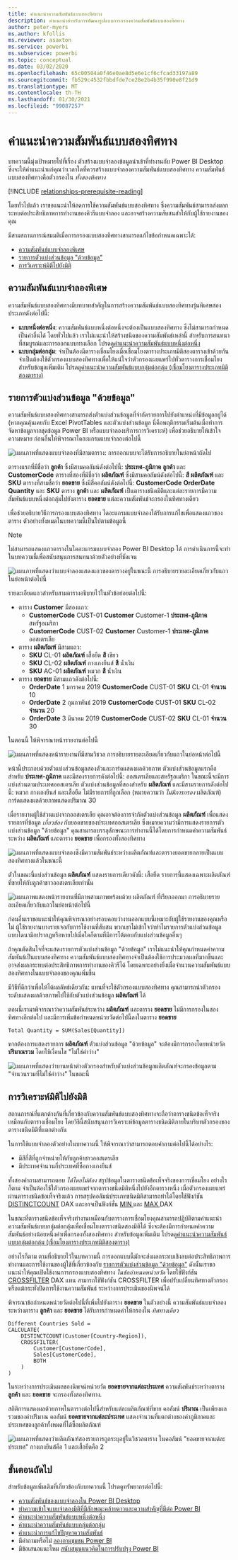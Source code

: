 ```yaml
---
title: คำแนะนำความสัมพันธ์แบบสองทิศทาง
description: คำแนะนำสำหรับการพัฒนารูปแบบการกรองความสัมพันธ์แบบสองทิศทาง
author: peter-myers
ms.author: kfollis
ms.reviewer: asaxton
ms.service: powerbi
ms.subservice: powerbi
ms.topic: conceptual
ms.date: 03/02/2020
ms.openlocfilehash: 65c00504a0f46e0ae8d5e6e1cf6cfcad33197a89
ms.sourcegitcommit: fb529c4532fbbdfde7ce28e2b4b35f990e8f21d9
ms.translationtype: MT
ms.contentlocale: th-TH
ms.lasthandoff: 01/30/2021
ms.locfileid: "99087257"
---
```

# <a name="bi-directional-relationship-guidance"></a>คำแนะนำความสัมพันธ์แบบสองทิศทาง

บทความนี้มุ่งเป้าหมายไปที่เรื่อง ตัวสร้างแบบจำลองข้อมูลนำเข้าที่ทำงานกับ Power BI Desktop ซึ่งจะให้คำแนะนำแก่คุณว่าเวลาใดที่ควรสร้างแบบจำลองความสัมพันธ์แบบสองทิศทาง ความสัมพันธ์แบบสองทิศทางคือตัวกรองใน _ทั้งสองทิศทาง_

[!INCLUDE [relationships-prerequisite-reading](includes/relationships-prerequisite-reading.md)]

โดยทั่วไปแล้ว เราขอแนะนำให้ลดการใช้ความสัมพันธ์แบบสองทิศทาง ซึ่งความสัมพันธ์สามารถส่งผลกระทบต่อประสิทธิภาพการทำงานของคิวรีแบบจำลอง และอาจสร้างความสับสนสำให้กับผู้ใช้รายงานของคุณ

มีสามสถานการณ์สมมติเมื่อการกรองแบบสองทิศทางสามารถแก้ไขข้อกำหนดเฉพาะได้:

- [ความสัมพันธ์แบบจำลองพิเศษ](#special-model-relationships)
- [รายการตัวแบ่งส่วนข้อมูล "ด้วยข้อมูล"](#slicer-items-with-data)
- [การวิเคราะห์มิติไปยังมิติ](#dimension-to-dimension-analysis)

## <a name="special-model-relationships"></a>ความสัมพันธ์แบบจำลองพิเศษ

ความสัมพันธ์แบบสองทิศทางมีบทบาทสำคัญในการสร้างความสัมพันธ์แบบสองทิศทางรุ่นพิเศษสองประเภทดังต่อไปนี้:

- **แบบหนึ่งต่อหนึ่ง**: ความสัมพันธ์แบบหนึ่งต่อหนึ่งจะต้องเป็นแบบสองทิศทาง ซึ่งไม่สามารถกำหนดเป็นค่าอื่นได้ โดยทั่วไปแล้ว เราไม่แนะนำให้สร้างชนิดของความสัมพันธ์เหล่านี้ สำหรับการสนทนาที่สมบูรณ์และการออกแบบทางเลือก โปรดดู[คำแนะนำความสัมพันธ์แบบหนึ่งต่อหนึ่ง](relationships-one-to-one.md)
- **แบบกลุ่มต่อกลุ่ม**: จำเป็นต้องมีตารางเชื่อมโยงเมื่อเชื่อมโยงตารางประเภทมิติสองตารางเข้าด้วยกัน จำเป็นต้องใช้ตัวกรองแบบสองทิศทางเพื่อให้แน่ใจว่าตัวกรองเผยแพร่ไปทั่วตารางการเชื่อมโยง สำหรับข้อมูลเพิ่มเติม โปรดดู[คำแนะนำความสัมพันธ์แบบกลุ่มต่อกลุ่ม (เชื่อมโยงตารางประเภทมิติสองตาราง)](relationships-many-to-many.md#relate-many-to-many-dimensions)

## <a name="slicer-items-with-data"></a>รายการตัวแบ่งส่วนข้อมูล "ด้วยข้อมูล"

ความสัมพันธ์แบบสองทิศทางสามารถส่งตัวแบ่งส่วนข้อมูลที่จำกัดรายการไปยังตำแหน่งที่มีข้อมูลอยู่ได้ (หากคุณคุ้นเคยกับ Excel PivotTables และตัวแบ่งส่วนข้อมูล นี่คือพฤติกรรมเริ่มต้นเมื่อทำการจัดหาข้อมูลจากชุดข้อมูล Power BI หรือแบบจำลองบริการการวิเคราะห์) เพื่อช่วยอธิบายให้เข้าใจความหมาย ก่อนอื่นให้พิจารณาไดอะแกรมแบบจำลองต่อไปนี้

![แผนภาพที่แสดงแบบจำลองที่มีสามตาราง: การออกแบบจะได้รับการอธิบายในย่อหน้าถัดไป](media/relationships-bidirectional-filtering/sales-model-diagram.png)

ตารางแรกที่มีชื่อว่า **ลูกค้า** ซึ่งมีสามคอลัมน์ดังต่อไปนี้: **ประเทศ-ภูมิภาค** **ลูกค้า** และ **CustomerCode** ตารางที่สองที่มีชื่อว่า **ผลิตภัณฑ์** ซึ่งมีสามคอลัมน์ดังต่อไปนี้: **สี** **ผลิตภัณฑ์** และ **SKU** ตารางที่สามชื่อว่า **ยอดขาย** ซึ่งมีสี่คอลัมน์ดังต่อไปนี้: **CustomerCode** **OrderDate** **Quantity** และ **SKU** ตาราง **ลูกค้า** และ **ผลิตภัณฑ์** เป็นตารางชนิดมิติและแต่ละรายการมีความสัมพันธ์แบบหนึ่งต่อกลุ่มไปยังตาราง **ยอดขาย** แต่ละความสัมพันธ์จะกรองในทิศทางเดียว

เพื่อช่วยอธิบายวิธีการกรองแบบสองทิศทาง ไดอะแกรมแบบจำลองได้รับการแก้ไขเพื่อแสดงแถวของตาราง ตัวอย่างทั้งหมดในบทความนี้เป็นไปตามข้อมูลนี้

> [!NOTE]
> ไม่สามารถแสดงแถวตารางในไดอะแกรมแบบจำลอง Power BI Desktop ได้ การดำเนินการนี้จะทำในบทความนี้เพื่อสนับสนุนการสนทนาด้วยตัวอย่างที่ชัดเจน

![แผนภาพที่แสดงว่าแบบจำลองแสดงแถวของตารางอยู่ในขณะนี้ การอธิบายรายละเอียดเกี่ยวกับแถวในย่อหน้าต่อไปนี้](media/relationships-bidirectional-filtering/sales-model-diagram-rows.png)

รายละเอียดแถวสำหรับสามตารางอธิบายไว้ในหัวข้อย่อยต่อไปนี้:

- ตาราง **Customer** มีสองแถว:
  - **CustomerCode** CUST-01 **Customer** Customer-1 **ประเทศ-ภูมิภาค** สหรัฐอเมริกา
  - **CustomerCode** CUST-02 **Customer** Customer-1 **ประเทศ-ภูมิภาค** ออสเตรเลีย
- ตาราง **ผลิตภัณฑ์** มีสามแถว:
  - **SKU** CL-01 **ผลิตภัณฑ์** เสื้อยืด **สี** เขียว
  - **SKU** CL-02 **ผลิตภัณฑ์** กางเกงยีนส์ **สี** น้ำเงิน
  - **SKU** AC-01 **ผลิตภัณฑ์** หมวก **สี** น้ำเงิน
- ตาราง **ยอดขาย** มีสามแถวดังต่อไปนี้:
  - **OrderDate** 1 มกราคม 2019 **CustomerCode** CUST-01 **SKU** CL-01 **จำนวน** 10
  - **OrderDate** 2 กุมภาพันธ์ 2019 **CustomerCode** CUST-01 **SKU** CL-02 **จำนวน** 20
  - **OrderDate** 3 มีนาคม 2019 **CustomerCode** CUST-02 **SKU** CL-01 **จำนวน** 30

ในตอนนี้ ให้พิจารณาหน้ารายงานต่อไปนี้

![แผนภาพที่แสดงหน้ารายงานที่มีสามวิชวล การอธิบายรายละเอียดเกี่ยวกับแถวในย่อหน้าต่อไปนี้](media/relationships-bidirectional-filtering/sales-report-no-bi-directional-filter.png)

หน้านี้ประกอบด้วยตัวแบ่งส่วนข้อมูลสองตัวและการ์ดแสดงผลด้วยภาพ ตัวแบ่งส่วนข้อมูลแรกคือสำหรับ **ประเทศ-ภูมิภาค** และมีสองรายการดังต่อไปนี้: ออสเตรเลียและสหรัฐอเมริกา ในขณะนี้จะมีการแบ่งส่วนตามประเทศออสเตรเลีย ตัวแบ่งส่วนข้อมูลที่สองสำหรับ **ผลิตภัณฑ์** และมีสามรายการดังต่อไปนี้: หมวก กางเกงยีนส์ และเสื้อยืด ไม่มีรายการที่ถูกเลือก (หมายความว่า _ไม่มีการกรอง_ ผลิตภัณฑ์) การ์ดแสดงผลด้วยภาพแสดงปริมาณ 30

เมื่อรายงานผู้ใช้ส่วนแบ่งจากออสเตรเลีย คุณอาจต้องการจำกัดตัวแบ่งส่วนข้อมูล **ผลิตภัณฑ์** เพื่อแสดงรายการที่ข้อมูล _เกี่ยวข้อง_ กับยอดขายของประเทศออสเตรเลีย ซึ่งหมายความว่ามีการแสดงรายการตัวแบ่งส่วนข้อมูล "ด้วยข้อมูล" คุณสามารถบรรลุลักษณะการทำงานนี้ได้โดยการกำหนดค่าความสัมพันธ์ระหว่าง **ผลิตภัณฑ์** และตาราง **ยอดขาย** เพื่อกรองทั้งสองทิศทาง

![แผนภาพที่แสดงแบบจำลองซึ่งมีความสัมพันธ์ระหว่างผลิตภัณฑ์และตารางยอดขายกลายเป็นแบบสองทิศทางแล้วในขณะนี้](media/relationships-bidirectional-filtering/sales-model-diagram-rows-bi-directional-filter.png)

ตัวในขณะนี้แบ่งส่วนข้อมูล **ผลิตภัณฑ์** แสดงรายการเดียวดังนี้: เสื้อยืด รายการนี้แสดงเฉพาะผลิตภัณฑ์ที่ขายให้กับลูกค้าชาวออสเตรเลียเท่านั้น

![แผนภาพแสดงหน้ารายงานที่มีภาพสามภาพพร้อมด้วย ผลิตภัณฑ์ ที่เรียกออกมา การอธิบายรายละเอียดเกี่ยวกับแถวในย่อหน้าต่อไปนี้](media/relationships-bidirectional-filtering/sales-report-bi-directional-filter.png)

ก่อนอื่นเราขอแนะนำให้คุณพิจารณาอย่างรอบคอบว่างานออกแบบนี้เหมาะกับผู้ใช้รายงานของคุณหรือไม่ ผู้ใช้รายงานบางรายเจอกับการใช้งานที่สับสน พวกเขาไม่เข้าใจว่าทำไมรายการตัวแบ่งส่วนข้อมูลแบบไดนามิกปรากฏหรือหายไปเมื่อใดก็ตามที่มีการโต้ตอบกับแบ่งส่วนข้อมูลอื่นๆ

ถ้าคุณตัดสินใจที่จะแสดงรายการตัวแบ่งส่วนข้อมูล "ด้วยข้อมูล" เราไม่แนะนำให้คุณกำหนดค่าความสัมพันธ์เป็นแบบสองทิศทาง ความสัมพันธ์แบบสองทิศทางจำเป็นต้องใช้การประมวลผลที่มากขึ้นและอาจส่งผลกระทบต่อประสิทธิภาพการทำงานของคิวรีได้ โดยเฉพาะอย่างยิ่งเมื่อจำนวนความสัมพันธ์แบบสองทิศทางในแบบจำลองของคุณเพิ่มขึ้น

มีวิธีที่ดีกว่าเพื่อให้ได้ผลลัพธ์เดียวกัน: แทนที่จะใช้ตัวกรองแบบสองทิศทาง คุณสามารถนำตัวกรองระดับแสดงผลด้วยภาพไปใช้กับตัวแบ่งส่วนข้อมูล **ผลิตภัณฑ์** ได้

ตอนนี้เรามาพิจารณาว่าความสัมพันธ์ระหว่าง **ผลิตภัณฑ์** และตาราง **ยอดขาย** ไม่มีการกรองในสองทิศทางอีกต่อไป และมีการเพิ่มข้อกำหนดหน่วยวัดต่อไปนี้ลงในตาราง **ยอดขาย**

```dax
Total Quantity = SUM(Sales[Quantity])
```

หากต้องการแสดงรายการ **ผลิตภัณฑ์** ตัวแบ่งส่วนข้อมูล "ด้วยข้อมูล" จะต้องมีการกรองโดยหน่วยวัด **ปริมาณรวม** โดยใช้เงื่อนไข "ไม่ใช่ค่าว่าง"

![แผนภาพที่แสดงว่าบานหน้าต่างตัวกรองสำหรับตัวแบ่งส่วนข้อมูลผลิตภัณฑ์จะกรองข้อมูลตาม "จำนวนรวมที่ไม่ใช่ค่าว่าง" ในขณะนี้](media/relationships-bidirectional-filtering/filter-product-slicer-measure-is-not-blank.png)

## <a name="dimension-to-dimension-analysis"></a>การวิเคราะห์มิติไปยังมิติ

สถานการณ์ที่แตกต่างกันที่เกี่ยวข้องกับความสัมพันธ์แบบสองทิศทางจะถือว่าตารางชนิดข้อเท็จจริงเหมือนกับตารางเชื่อมโยง โดยวิธีนี้สนับสนุนการวิเคราะห์ข้อมูลตารางชนิดมิติภายในบริบทตัวกรองของตารางชนิดมิติที่แตกต่างกัน

ในการใช้แบบจำลองตัวอย่างในบทความนี้   ให้พิจารณาว่าสามารถตอบคำถามต่อไปนี้ได้อย่างไร:

- มีสีกี่สีที่ถูกจำหน่ายให้กับลูกค้าชาวออสเตรเลีย
- มีประเทศจำนวนกี่ประเทศที่ซื้อกางเกงยีนส์

ทั้งสองคำถามสามารถตอบ _ได้โดยไม่ต้อง_ สรุปข้อมูลในตารางชนิดข้อเท็จจริงของการเชื่อมโยง อย่างไรก็ตาม จำเป็นต้องใช้ใตัวกรองเผยแพร่จากตารางชนิดมิติหนึ่งไปยังอีกตารางหนึ่ง เมื่อตัวกรองเผยแพร่ผ่านตารางชนิดข้อเท็จจริงแล้ว การสรุปคอลัมน์ประเภทชนิดมิติสามารถทำได้โดยใช้ฟังก์ชัน [DISTINCTCOUNT](/dax/distinctcount-function-dax) DAX และอาจเป็นฟังก์ชั่น [ MIN ](/dax/min-function-dax) และ [ MAX ](/dax/max-function-dax) DAX

ในขณะที่ตารางชนิดข้อเท็จจริงทำงานเหมือนกับตารางการเชื่อมโยงคุณสามารถปฏิบัติตามคำแนะนำความสัมพันธ์แบบกลุ่มต่อกลุ่มเพื่อเชื่อมโยงตารางชนิดสองมิติได้ ซึ่งจะต้องมีการกำหนดค่าความสัมพันธ์อย่างน้อยหนึ่งค่าเพื่อกรองทั้งสองทิศทาง สำหรับข้อมูลเพิ่มเติม โปรดดู[คำแนะนำความสัมพันธ์แบบกลุ่มต่อกลุ่ม (เชื่อมโยงตารางประเภทมิติสองตาราง)](relationships-many-to-many.md#relate-many-to-many-dimensions)

อย่างไรก็ตาม ตามที่อธิบายไว้ในบทความนี้ การออกแบบนี้มักจะส่งผลกระทบเชิงลบต่อประสิทธิภาพการทำงานและการใช้งานของผู้ใช้ที่เกี่ยวข้องกับ [รายการตัวแบ่งส่วนข้อมูล "ด้วยข้อมูล"](#slicer-items-with-data) ดังนั้นเราขอแนะนำให้คุณเปิดใช้งานการกรองแบบสองทิศทาง _ในข้อกำหนดหน่วยวัด_ โดยใช้ฟังก์ชัน [CROSSFILTER](/dax/crossfilter-function) DAX แทน สามารถใช้ฟังก์ชัน CROSSFILTER เพื่อปรับเปลี่ยนทิศทางตัวกรองหรือแม้กระทั่งปิดการใช้งานความสัมพันธ์ ระหว่างการประเมินของนิพจน์ได้

พิจารณาข้อกำหนดหน่วยวัดต่อไปนี้ที่เพิ่มไปยังตาราง **ยอดขาย** ในตัวอย่างนี้ ความสัมพันธ์แบบจำลองระหว่างตาราง **ลูกค้า** และ **ยอดขาย** ได้รับการกำหนดค่าให้กรองใน _ทิศทางเดียว_

```dax
Different Countries Sold =
CALCULATE(
    DISTINCTCOUNT(Customer[Country-Region]),
    CROSSFILTER(
        Customer[CustomerCode],
        Sales[CustomerCode],
        BOTH
    )
)
```

ในระหว่างการประเมินผลของนิพจน์หน่วยวัด **ยอดขายจากแต่ละประเทศ** ความสัมพันธ์ระหว่างตาราง **ลูกค้า** และ **ยอดขาย** จะกรองทั้งสองทิศทาง.

สถิติการแสดงผลด้วยภาพในตารางต่อไปนี้สำหรับแต่ละผลิตภัณฑ์ที่ขาย คอลัมน์ **ปริมาณ** เป็นเพียงผลรวมของค่าปริมาณ คอลัมน์ **ยอดขายจากแต่ละประเทศ** แสดงจำนวนที่แตกต่างของค่าภูมิภาคและประเทศของลูกค้าทั้งหมดที่ได้ซื้อผลิตภัณฑ์

![แผนภาพที่แสดงว่าผลิตภัณฑ์สองรายการถูกระบุอยู่ในวิชวลตาราง ในคอลัมน์ "ยอดขายจากแต่ละประเทศ"  กางเกงยีนส์คือ 1 และเสื้อยืดคือ 2](media/relationships-bidirectional-filtering/country-sales-crossfilter-function.png)

## <a name="next-steps"></a>ขั้นตอนถัดไป

สำหรับข้อมูลเพิ่มเติมที่เกี่ยวข้องกับบทความนี้ โปรดดูทรัพยากรต่อไปนี้:

- [ความสัมพันธ์ของแบบจำลองใน Power BI Desktop](../transform-model/desktop-relationships-understand.md)
- [ทำความเข้าใจแบบจำลองมิติที่มีลักษณะคล้ายดาวและความสำคัญที่มีต่อ Power BI](star-schema.md)
- [คำแนะนำความสัมพันธ์แบบหนึ่งต่อหนึ่ง](relationships-one-to-one.md)
- [คำแนะนำความสัมพันธ์แบบกลุ่มต่อกลุ่ม](relationships-many-to-many.md)
- [คำแนะนำการแก้ไขปัญหาความสัมพันธ์](relationships-troubleshoot.md)
- มีคำถามหรือไม่ [ลองถามชุมชน Power BI](https://community.powerbi.com/)
- มีข้อเสนอแนะไหม [สนับสนุนแนวคิดในการปรับปรุง Power BI](https://ideas.powerbi.com/)